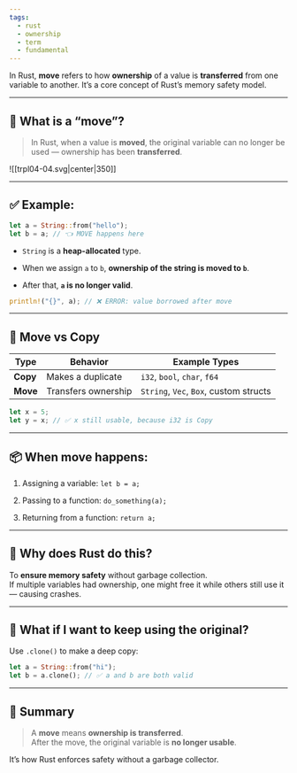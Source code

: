 ```yaml
---
tags:
  - rust
  - ownership
  - term
  - fundamental
---
```


In Rust, **move** refers to how **ownership** of a value is **transferred** from one variable to another. It’s a core concept of Rust’s memory safety model.

---

## 🧠 What is a “move”?

> In Rust, when a value is **moved**, the original variable can no longer be used — ownership has been **transferred**.

![[trpl04-04.svg|center|350]]

---

## ✅ Example:

```rust
let a = String::from("hello");
let b = a; // 👈 MOVE happens here
```

- `String` is a **heap-allocated** type.
    
- When we assign `a` to `b`, **ownership of the string is moved to `b`**.
    
- After that, **`a` is no longer valid**.
    

```rust
println!("{}", a); // ❌ ERROR: value borrowed after move
```

---

## 🔄 Move vs Copy

|Type|Behavior|Example Types|
|---|---|---|
|**Copy**|Makes a duplicate|`i32`, `bool`, `char`, `f64`|
|**Move**|Transfers ownership|`String`, `Vec`, `Box`, custom structs|

```rust
let x = 5;
let y = x; // ✅ x still usable, because i32 is Copy
```

---

## 📦 When move happens:

1. Assigning a variable: `let b = a;`
    
2. Passing to a function: `do_something(a);`
    
3. Returning from a function: `return a;`
    

---

## 🔐 Why does Rust do this?

To **ensure memory safety** without garbage collection.  
If multiple variables had ownership, one might free it while others still use it — causing crashes.

---

## 🔧 What if I want to keep using the original?

Use `.clone()` to make a deep copy:

```rust
let a = String::from("hi");
let b = a.clone(); // ✅ a and b are both valid
```

---

## 🧠 Summary

> A **move** means **ownership is transferred**.  
> After the move, the original variable is **no longer usable**.

It’s how Rust enforces safety without a garbage collector.
